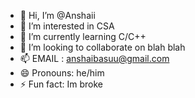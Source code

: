- 👋 Hi, I’m @Anshaii
- 👀 I’m interested in CSA
- 🌱 I’m currently learning C/C++
- 💞️ I’m looking to collaborate on blah blah
- 📫 EMAIL : anshaibasuu@gmail.com
- 😄 Pronouns: he/him
- ⚡ Fun fact: Im broke

<!---
Anshaii/Anshaii is a ✨ special ✨ repository because its `README.md` (this file) appears on your GitHub profile.
You can click the Preview link to take a look at your changes.
--->

